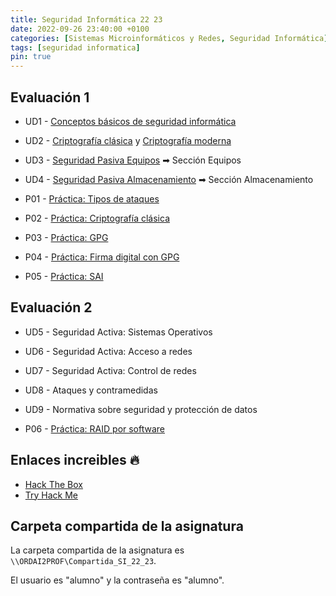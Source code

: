 ```yaml
---
title: Seguridad Informática 22 23
date: 2022-09-26 23:40:00 +0100
categories: [Sistemas Microinformáticos y Redes, Seguridad Informática]
tags: [seguridad informatica]
pin: true
---
```


## Evaluación 1

- UD1 - [Conceptos básicos de seguridad informática](/posts/conceptos-basicos-seguridad-informatica/)
- UD2 - [Criptografía clásica](/posts/criptografia-clasica/) y [Criptografía moderna](/posts/criptografia-moderna/)
- UD3 - [Seguridad Pasiva Equipos](/posts/seguridad-pasiva/#equipos) ➡ Sección Equipos
- UD4 - [Seguridad Pasiva Almacenamiento](/posts/seguridad-pasiva/#almacenamiento) ➡ Sección Almacenamiento

- P01 - [Práctica: Tipos de ataques](/posts/practica-tipos-de-ataque/)
- P02 - [Práctica: Criptografía clásica](/posts/practica-criptografia-clasica/)
- P03 - [Práctica: GPG](/posts/practica-gpg/)
- P04 - [Práctica: Firma digital con GPG](/posts/practica-firma-digital-gpg/)
- P05 - [Práctica: SAI](/posts/practica-sai/)

## Evaluación 2

- UD5 - Seguridad Activa: Sistemas Operativos
- UD6 - Seguridad Activa: Acceso a redes
- UD7 - Seguridad Activa: Control de redes
- UD8 - Ataques y contramedidas
- UD9 - Normativa sobre seguridad y protección de datos

- P06 - [Práctica: RAID por software](/posts/practica-raid/)


## Enlaces increibles 🔥

- [Hack The Box](https://www.hackthebox.com/)
- [Try Hack Me](https://tryhackme.com/)

## Carpeta compartida de la asignatura

La carpeta compartida de la asignatura es `\\ORDAI2PROF\Compartida_SI_22_23`.

El usuario es "alumno" y la contraseña es "alumno".
